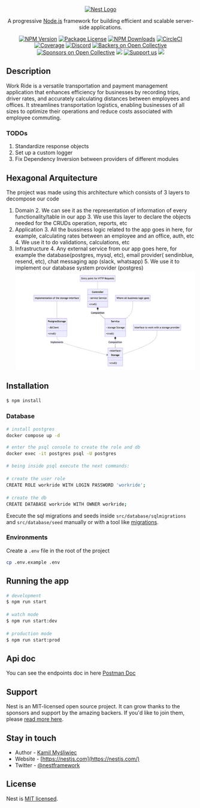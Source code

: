 <p align="center">
  <a href="http://nestjs.com/" target="blank"><img src="https://nestjs.com/img/logo-small.svg" width="200" alt="Nest Logo" /></a>
</p>

[circleci-image]: https://img.shields.io/circleci/build/github/nestjs/nest/master?token=abc123def456

[circleci-url]: https://circleci.com/gh/nestjs/nest

  <p align="center">A progressive <a href="http://nodejs.org" target="_blank">Node.js</a> framework for building efficient and scalable server-side applications.</p>
    <p align="center">
<a href="https://www.npmjs.com/~nestjscore" target="_blank"><img src="https://img.shields.io/npm/v/@nestjs/core.svg" alt="NPM Version" /></a>
<a href="https://www.npmjs.com/~nestjscore" target="_blank"><img src="https://img.shields.io/npm/l/@nestjs/core.svg" alt="Package License" /></a>
<a href="https://www.npmjs.com/~nestjscore" target="_blank"><img src="https://img.shields.io/npm/dm/@nestjs/common.svg" alt="NPM Downloads" /></a>
<a href="https://circleci.com/gh/nestjs/nest" target="_blank"><img src="https://img.shields.io/circleci/build/github/nestjs/nest/master" alt="CircleCI" /></a>
<a href="https://coveralls.io/github/nestjs/nest?branch=master" target="_blank"><img src="https://coveralls.io/repos/github/nestjs/nest/badge.svg?branch=master#9" alt="Coverage" /></a>
<a href="https://discord.gg/G7Qnnhy" target="_blank"><img src="https://img.shields.io/badge/discord-online-brightgreen.svg" alt="Discord"/></a>
<a href="https://opencollective.com/nest#backer" target="_blank"><img src="https://opencollective.com/nest/backers/badge.svg" alt="Backers on Open Collective" /></a>
<a href="https://opencollective.com/nest#sponsor" target="_blank"><img src="https://opencollective.com/nest/sponsors/badge.svg" alt="Sponsors on Open Collective" /></a>
  <a href="https://paypal.me/kamilmysliwiec" target="_blank"><img src="https://img.shields.io/badge/Donate-PayPal-ff3f59.svg"/></a>
    <a href="https://opencollective.com/nest#sponsor"  target="_blank"><img src="https://img.shields.io/badge/Support%20us-Open%20Collective-41B883.svg" alt="Support us"></a>
  <a href="https://twitter.com/nestframework" target="_blank"><img src="https://img.shields.io/twitter/follow/nestframework.svg?style=social&label=Follow"></a>
</p>
  <!--[![Backers on Open Collective](https://opencollective.com/nest/backers/badge.svg)](https://opencollective.com/nest#backer)
  [![Sponsors on Open Collective](https://opencollective.com/nest/sponsors/badge.svg)](https://opencollective.com/nest#sponsor)-->

## Description

Work Ride is a versatile transportation and payment management application that enhances efficiency for businesses by
recording trips, driver rates, and accurately calculating distances between employees and offices. It streamlines
transportation logistics, enabling businesses of all sizes to optimize their operations and reduce costs associated with
employee commuting.

### TODOs

1. Standardize response objects
2. Set up a custom logger
3. Fix Dependency Inversion between providers of different modules

## Hexagonal Arquitecture

The project was made using this architecture which consists of 3 layers to decompose our code

1. Domain
    2. We can see it as the representation of information of every functionality/table in our app
   3. We use this layer to declare the objects needed for the CRUDs operation, reports, etc
2. Application
    3. All the bussiness logic related to the app goes in here, for example, calculating rates between an employee and
       an office, auth, etc
   4. We use it to do validations, calculations, etc
3. Infrastructure
    4. Any external service from our app goes here, for example the database(postgres, mysql, etc), email provider(
       sendinblue, resend, etc), chat messaging app (slack, whatsapp)
   5. We use it to implement our database system provider (postgres)
       ![img.png](hex-diagram.png)

## Installation

```bash
$ npm install
```

### Database

```bash
# install postgres
docker compose up -d
```

```bash
# enter the psql console to create the role and db
docker exec -it postgres psql -U postgres

# being inside psql execute the next commands:

# create the user role
CREATE ROLE workride WITH LOGIN PASSWORD 'workride';

# create the db
CREATE DATABASE workride WITH OWNER workride;

```

Execute the sql migrations and seeds inside `src/database/sqlmigrations` and `src/database/seed` manually or with a tool
like [migrations](https://github.com/alexyslozada/migrations).

### Environments

Create a `.env` file in the root of the project

```bash
cp .env.example .env
```

## Running the app

```bash
# development
$ npm run start

# watch mode
$ npm run start:dev

# production mode
$ npm run start:prod
```

## Api doc

You can see the endpoints doc in here [Postman Doc](https://documenter.getpostman.com/view/8285806/2s9YC4VZ3N)

## Support

Nest is an MIT-licensed open source project. It can grow thanks to the sponsors and support by the amazing backers. If
you'd like to join them, please [read more here](https://docs.nestjs.com/support).

## Stay in touch

- Author - [Kamil Myśliwiec](https://kamilmysliwiec.com)
- Website - [https://nestjs.com](https://nestjs.com/)
- Twitter - [@nestframework](https://twitter.com/nestframework)

## License

Nest is [MIT licensed](LICENSE).
